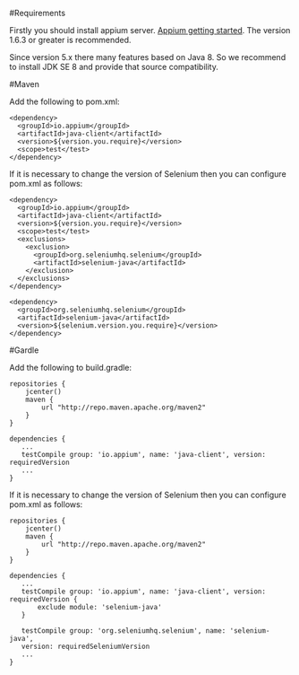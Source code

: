 #Requirements

Firstly you should install appium server. [Appium getting started](http://appium.io/getting-started.html). The version 1.6.3 or greater is recommended.

Since version 5.x there many features based on Java 8. So we recommend to install JDK SE 8 and provide that source compatibility.

#Maven

Add the following to pom.xml:

```
<dependency>
  <groupId>io.appium</groupId>
  <artifactId>java-client</artifactId>
  <version>${version.you.require}</version>
  <scope>test</test>
</dependency>
```

If it is necessary to change the version of Selenium then you can configure pom.xml as follows:

```
<dependency>
  <groupId>io.appium</groupId>
  <artifactId>java-client</artifactId>
  <version>${version.you.require}</version>
  <scope>test</test>
  <exclusions>
    <exclusion>
      <groupId>org.seleniumhq.selenium</groupId>
      <artifactId>selenium-java</artifactId>
    </exclusion>
  </exclusions>
</dependency>

<dependency>
  <groupId>org.seleniumhq.selenium</groupId>
  <artifactId>selenium-java</artifactId>
  <version>${selenium.version.you.require}</version>
</dependency>
```

#Gardle

Add the following to build.gradle:

```
repositories {
    jcenter()
    maven {
        url "http://repo.maven.apache.org/maven2"
    }
}

dependencies {
   ...
   testCompile group: 'io.appium', name: 'java-client', version: requiredVersion
   ...
}   
```

If it is necessary to change the version of Selenium then you can configure pom.xml as follows:

```
repositories {
    jcenter()
    maven {
        url "http://repo.maven.apache.org/maven2"
    }
}

dependencies {
   ...
   testCompile group: 'io.appium', name: 'java-client', version: requiredVersion {
       exclude module: 'selenium-java'
   }
   
   testCompile group: 'org.seleniumhq.selenium', name: 'selenium-java', 
   version: requiredSeleniumVersion
   ...
}   
```


